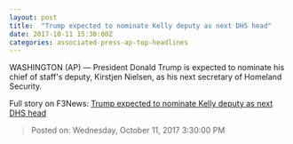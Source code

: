 ```yaml
---
layout: post
title:  "Trump expected to nominate Kelly deputy as next DHS head"
date: 2017-10-11 15:30:00Z
categories: associated-press-ap-top-headlines
---
```


WASHINGTON (AP) — President Donald Trump is expected to nominate his chief of staff's deputy, Kirstjen Nielsen, as his next secretary of Homeland Security.


Full story on F3News: [Trump expected to nominate Kelly deputy as next DHS head](http://www.f3nws.com/n/2ajzrC)

> Posted on: Wednesday, October 11, 2017 3:30:00 PM
